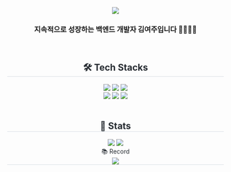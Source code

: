 <div align= "center">
    <img src="https://capsule-render.vercel.app/api?type=waving&color=cdbfdf&height=160&text=Hello%20I'm%20YeoJu%20👋🏻&animation=&fontColor=454545&fontSize=40" />
    </div>
    <div align= "center"> 
    <h3> 지속적으로 성장하는 백엔드 개발자 김여주입니다 🏃🏻‍♀️💨 </h3>
    </div>
    <br>
    <div align= "center">
    <h2 style="border-bottom: 1px solid #d8dee4; color: #282d33;"> 🛠 Tech Stacks </h2>
    <div style="margin: 0 auto; text-align: center;" align= "center"> <img src="https://img.shields.io/badge/Python-3776AB?style=for-the-badge&logo=Python&logoColor=white">
          <img src="https://img.shields.io/badge/Django-092E20?style=for-the-badge&logo=Django&logoColor=white">
          <img src="https://img.shields.io/badge/MySQL-4479A1?style=for-the-badge&logo=MySQL&logoColor=white">
        <br>
          <img src="https://img.shields.io/badge/Javascript-F7DF1E?style=for-the-badge&logo=Javascript&logoColor=white">
          <img src="https://img.shields.io/badge/HTML5-E34F26?style=for-the-badge&logo=HTML5&logoColor=white">
          <img src="https://img.shields.io/badge/CSS3-1572B6?style=for-the-badge&logo=CSS3&logoColor=white">
          </div>
    </div>
    <br>
    <div align= "center"> 
    <h2 style="border-bottom: 1px solid #d8dee4; color: #282d33;"> 🏅 Stats </h2> <div align= "center"> <img src="https://github-readme-stats.vercel.app/api?username=kimyeoju&bg_color=180,000000,&title_color=93759f&text_color=93759f"
         /> <img src="https://github-readme-stats.vercel.app/api/top-langs/?username=kimyeoju&layout=compact&bg_color=180,000000,&title_color=93759f&text_color=93759f"
           /> </div>
    <div aligin= "center"
        <h2 style="border-bottom: 1px solid #d8dee4; color: #282d33;"> 📚 Record </h2> <div aligin="center"> <img src="https://velog-readme-stats.vercel.app/api?name=kimyeoju")](https://velog.io/@kimyeoju)
    </div>
